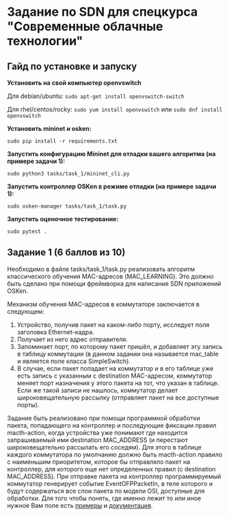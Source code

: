 # Задание по SDN для спецкурса "Современные облачные технологии"

## Гайд по установке и запуску
**Установить на свой компьютер openvswitch**

Для debian/ubuntu: ```sudo apt-get install openvswitch-switch``` 

Для rhel/centos/rocky: ```sudo yum install openvswitch``` или ```sudo dnf install openvswitch```

**Установить mininet и osken:**

```sudo pip install -r requirements.txt```

**Запустить конфигурацию Mininet для отладки вашего алгоритма (на примере задачи 1):**

```sudo python3 tasks/task_1/mininet_cli.py```

**Запустить контроллер OSKen в режиме отладки (на примере задачи 1):**

```sudo osken-manager tasks/task_1/task.py```

**Запустить оценочное тестирование:**

```sudo pytest .```

## Задание 1 (6 баллов из 10)

Необходимо в файле tasks/task_1/task.py реализовать алгоритм классического обучения MAC-адресов (MAC_LEARNING). Это должно быть сделано при помощи фреймворка для написания SDN приложений OSKen.

Механизм обучения MAC-адресов в коммутаторе заключается в следующем:
1) Устройство, получив пакет на каком-либо порту, исследует поля заголовка Ethernet-кадра.
2) Получает из него адрес отправителя.
3) Запоминает порт, по которому пакет пришёл, и добавляет эту запись в таблицу коммутации (в данном задании она называется mac_table и является поле класса SimpleSwitch).
4) В случае, если пакет попадает на коммутатор и в его таблице уже есть запись с указанным с destination MAC-адресом, коммутатор меняет порт назначения у этого пакета на тот, что указан в таблице. 
Если же такой записи не нашлось, коммутатор делает широковещательную рассылку (отправляет пакет на все доступные порты).

Задание быть реализовано при помощи программной обработки пакета, попадающего на контроллер и последующие фиксации правил macth-action, когда устройства уже понимают где находится запрашиваемый ими destination MAC_ADDRESS (и перестают широковещательно рассылать его соседям).
Для этого в таблице каждого коммутатора по умолчанию должно быть macth-action правило с наименьшим приоритетом, 
которое бы отправляло пакет на контроллер, для которого еще нет определенных правил (с destination MAC_ADDRESS). 
При отправке пакета на контроллер программируемый коммутатор генерирует событие EventOFPPacketIn, в теле которого и будут содержаться все слои пакета по модели OSI, доступные для обработки. 
Для того чтобы понять, где именно лежит то или иное нужное Вам поле есть [примеры](https://github.com/faucetsdn/ryu/blob/master/ryu/app) и [документация](https://docs.openstack.org/os-ken/latest/developing.html).